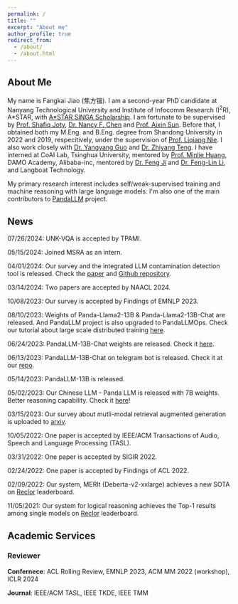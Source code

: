 ```yaml
---
permalink: /
title: ""
excerpt: "About me"
author_profile: true
redirect_from: 
  - /about/
  - /about.html
---
```


## About Me

My name is Fangkai Jiao (焦方锴). I am a second-year PhD candidate at Nanyang Technological University and Institute of Infocomm Research (I<sup>2</sup>R), A*STAR, with [A*STAR SINGA Scholarship](https://www.a-star.edu.sg/Scholarships/for-graduate-studies/singapore-international-graduate-award-singa). I am fortunate to be supervised by [Prof. Shafiq Joty](https://raihanjoty.github.io/), [Dr. Nancy F. Chen](https://sites.google.com/site/nancyfchen/home) and [Prof. Aixin Sun](https://personal.ntu.edu.sg/axsun/). Before that, I obtained both my M.Eng. and B.Eng. degree from Shandong University in 2022 and 2019, respecitively, under the supervision of [Prof. Liqiang Nie](https://liqiangnie.github.io/). I also work closely with [Dr. Yangyang Guo](https://guoyang9.github.io/) and [Dr. Zhiyang Teng](https://zeeeyang.github.io/). I have interned at CoAI Lab, Tsinghua University, mentored by [Prof. Minlie Huang](https://coai.cs.tsinghua.edu.cn/hml), DAMO Academy, Alibaba-inc, mentored by [Dr. Feng Ji](https://scholar.google.com/citations?user=BxWZ-ZgAAAAJ&hl=zh-CN) and [Dr. Feng-Lin Li](https://scholar.google.it/citations?user=xo_dfnMAAAAJ&hl=en), and Langboat Technology. 

My primary research interest includes self/weak-supervised training and machine reasoning with large language models. I'm also one of the main contributors to [PandaLLM](https://github.com/dandelionsllm/pandallm) project.



## News

07/26/2024: UNK-VQA is accepted by TPAMI.

05/15/2024: Joined MSRA as an intern.

04/01/2024: Our survey and the integrated LLM contamination detection tool is released. Check the [paper](https://arxiv.org/abs/2404.00699) and [Github repository](https://github.com/ntunlp/LLMSanitize).

03/14/2024: Two papers are accepted by NAACL 2024.

10/08/2023: Our survey is accepted by Findings of EMNLP 2023.

08/10/2023: Weights of Panda-Llama2-13B & Panda-Llama2-13B-Chat are released. And PandaLLM project is also upgraded to PandaLLMOps. Check our tutorial about large scale distributed training [here](https://panda-tutorial.readthedocs.io/en/latest/quick_start.html).

06/24/2023: PandaLLM-13B-Chat weights are released. Check it [here](https://huggingface.co/chitanda/llama-panda-13b-zh-wudao-chat-delta).

06/13/2023: PandaLLM-13B-Chat on telegram bot is released. Check it at our [repo](https://github.com/dandelionsllm/pandallm#%E6%9C%80%E8%BF%91%E6%9B%B4%E6%96%B0).

05/14/2023: PandaLLM-13B is released.

05/02/2023: Our Chinese LLM - Panda LLM is released with 7B weights. Better reasoning capability. Check it [here](https://github.com/dandelionsllm/pandallm)!

03/15/2023: Our survey about mutli-modal retrieval augmented generation is uploaded to [arxiv](https://arxiv.org/abs/2303.10868).

10/05/2022: One paper is accepted by IEEE/ACM Transactions of Audio, Speech and Language Processing (TASL).

03/31/2022: One paper is accepted by SIGIR 2022.

02/24/2022: One paper is accepted by Findings of ACL 2022.

02/09/2022: Our system, MERIt (Deberta-v2-xxlarge) achieves a new SOTA on [Reclor](https://eval.ai/web/challenges/challenge-page/503/leaderboard/1347) leaderboard.

11/05/2021: Our system for logical reasoning achieves the Top-1 results among single models on [Reclor](https://eval.ai/web/challenges/challenge-page/503/leaderboard/1347) leaderboard.

## Academic Services

### Reviewer

**Confernece**: ACL Rolling Review, EMNLP 2023, ACM MM 2022 (workshop), ICLR 2024

**Journal**: IEEE/ACM TASL, IEEE TKDE, IEEE TMM
